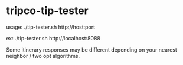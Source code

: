 # tripco-tip-tester

usage: ./tip-tester.sh http://host:port

ex: ./tip-tester.sh http://localhost:8088


Some itinerary responses may be different depending on your nearest neighbor / two opt algorithms. 
